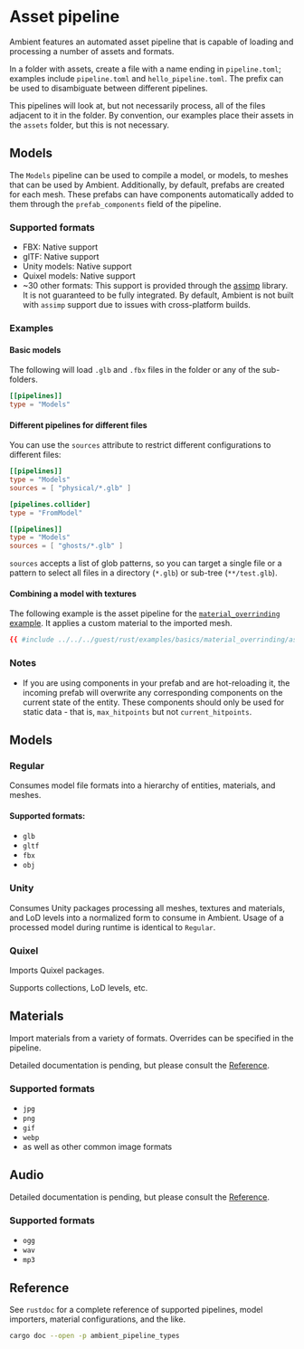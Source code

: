 # Asset pipeline

<!-- markdownlint-disable-file MD024 -->

Ambient features an automated asset pipeline that is capable of loading and processing a number of assets and formats.

In a folder with assets, create a file with a name ending in `pipeline.toml`; examples include `pipeline.toml` and `hello_pipeline.toml`. The prefix can be used to disambiguate between different pipelines.

This pipelines will look at, but not necessarily process, all of the files adjacent to it in the folder. By convention,
our examples place their assets in the `assets` folder, but this is not necessary.

## Models

The `Models` pipeline can be used to compile a model, or models, to meshes that can be used by Ambient. Additionally, by
default, prefabs are created for each mesh. These prefabs can have components automatically added to them through the
`prefab_components` field of the pipeline.

### Supported formats

- FBX: Native support
- glTF: Native support
- Unity models: Native support
- Quixel models: Native support
- ~30 other formats: This support is provided through the [assimp](https://github.com/assimp/assimp) library. It is not
  guaranteed to be fully integrated. By default, Ambient is not built with `assimp` support due to issues with cross-platform builds.

### Examples

#### Basic models

The following will load `.glb` and `.fbx` files in the folder or any of the sub-folders.

```toml
[[pipelines]]
type = "Models"
```

#### Different pipelines for different files

You can use the `sources` attribute to restrict different configurations to different files:

```toml
[[pipelines]]
type = "Models"
sources = [ "physical/*.glb" ]

[pipelines.collider]
type = "FromModel"

[[pipelines]]
type = "Models"
sources = [ "ghosts/*.glb" ]
```

`sources` accepts a list of glob patterns, so you can target a single file or a pattern to select all files in a
directory (`*.glb`) or sub-tree (`**/test.glb`).

#### Combining a model with textures

The following example is the asset pipeline for the [`material_overrinding` example](https://github.com/AmbientRun/Ambient/tree/main/guest/rust/examples/basics/material_overrinding). It applies a custom material to
the imported mesh.

```toml
{{ #include ../../../guest/rust/examples/basics/material_overrinding/assets/pipeline.toml }}
```

### Notes

- If you are using components in your prefab and are hot-reloading it, the incoming prefab will overwrite any
  corresponding components on the current state of the entity. These components should only be used for static data - that
  is, `max_hitpoints` but not `current_hitpoints`.

## Models

### Regular

Consumes model file formats into a hierarchy of entities, materials, and meshes.

#### Supported formats:

- `glb`
- `gltf`
- `fbx`
- `obj`

### Unity

Consumes Unity packages processing all meshes, textures and materials, and LoD levels into a normalized form to consume in Ambient.
Usage of a processed model during runtime is identical to `Regular`.

### Quixel

Imports Quixel packages.

Supports collections, LoD levels, etc.

## Materials

Import materials from a variety of formats. Overrides can be specified in the pipeline.

Detailed documentation is pending, but please consult the [Reference](#reference).

### Supported formats

- `jpg`
- `png`
- `gif`
- `webp`
- as well as other common image formats

## Audio

Detailed documentation is pending, but please consult the [Reference](#reference).

### Supported formats

- `ogg`
- `wav`
- `mp3`

## Reference

See `rustdoc` for a complete reference of supported pipelines, model importers, material configurations,
and the like.

```sh
cargo doc --open -p ambient_pipeline_types
```

